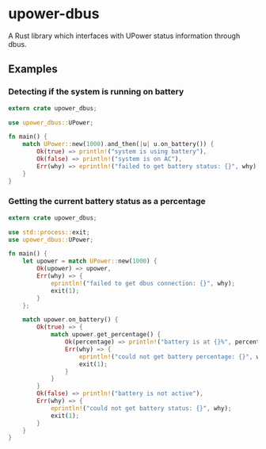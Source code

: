 # upower-dbus

A Rust library which interfaces with UPower status information through dbus.

## Examples

### Detecting if the system is running on battery

```rust
extern crate upower_dbus;

use upower_dbus::UPower;

fn main() {
    match UPower::new(1000).and_then(|u| u.on_battery()) {
        Ok(true) => println!("system is using battery"),
        Ok(false) => println!("system is on AC"),
        Err(why) => eprintln!("failed to get battery status: {}", why)
    }
}
```

### Getting the current battery status as a percentage

```rust
extern crate upower_dbus;

use std::process::exit;
use upower_dbus::UPower;

fn main() {
    let upower = match UPower::new(1000) {
        Ok(upower) => upower,
        Err(why) => {
            eprintln!("failed to get dbus connection: {}", why);
            exit(1);
        }
    };

    match upower.on_battery() {
        Ok(true) => {
            match upower.get_percentage() {
                Ok(percentage) => println!("battery is at {}%", percentage),
                Err(why) => {
                    eprintln!("could not get battery percentage: {}", why);
                    exit(1);
                }
            }
        }
        Ok(false) => println!("battery is not active"),
        Err(why) => {
            eprintln!("could not get battery status: {}", why);
            exit(1);
        }
    }
}
```
